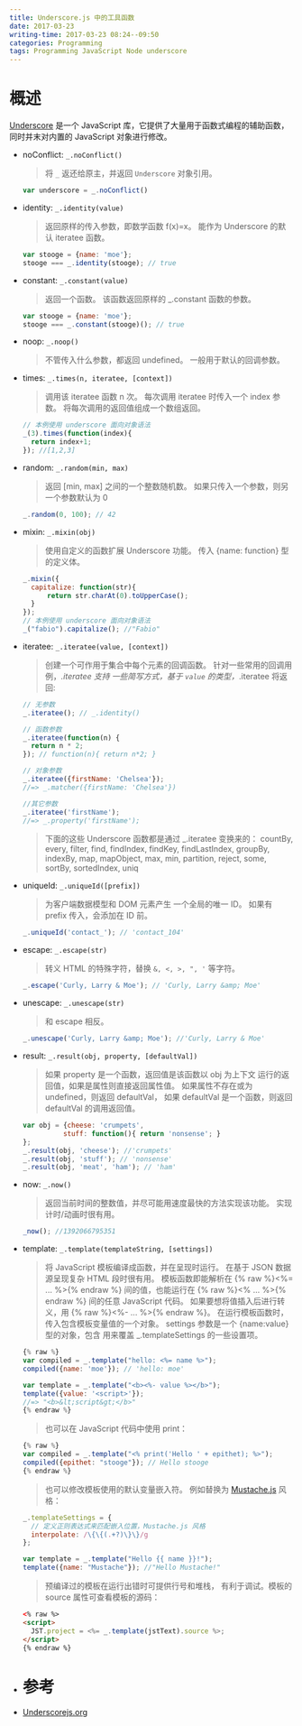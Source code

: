 ```yaml
---
title: Underscore.js 中的工具函数
date: 2017-03-23
writing-time: 2017-03-23 08:24--09:50
categories: Programming
tags: Programming JavaScript Node underscore
---
```


# 概述

[Underscore](http://github.com/jashkenas/underscore/) 是一个 JavaScript 库，它提供了大量用于函数式编程的辅助函数，同时并末对内置的 JavaScript 对象进行修改。


* noConflict: `_.noConflict()`

  > 将 `_` 返还给原主，并返回 `Underscore` 对象引用。

  ```javascript
  var underscore = _.noConflict()
  ```


* identity: `_.identity(value)`

  > 返回原样的传入参数，即数学函数 f(x)=x。
  > 能作为 Underscore 的默认 iteratee 函数。

  ```javascript
  var stooge = {name: 'moe'};
  stooge === _.identity(stooge); // true
  ```

* constant: `_.constant(value)`

  > 返回一个函数。
  > 该函数返回原样的 _.constant 函数的参数。

  ```javascript
  var stooge = {name: 'moe'};
  stooge === _.constant(stooge)(); // true
  ```

* noop: `_.noop()`

  > 不管传入什么参数，都返回 undefined。
  > 一般用于默认的回调参数。


* times: `_.times(n, iteratee, [context])`

  > 调用该 iteratee 函数 n 次。
  > 每次调用 iteratee 时传入一个 index 参数。
  > 将每次调用的返回值组成一个数组返回。

  ```javascript
  // 本例使用 underscore 面向对象语法
  _(3).times(function(index){
    return index+1;
  }); //[1,2,3]
  ```

* random: `_.random(min, max)`

  > 返回 [min, max] 之间的一个整数随机数。
  > 如果只传入一个参数，则另一个参数默认为 0

  ```javascript
  _.random(0, 100); // 42
  ```

* mixin: `_.mixin(obj)`

  > 使用自定义的函数扩展 Underscore 功能。
  > 传入 {name: function} 型的定义体。

  ```javascript
  _.mixin({
    capitalize: function(str){
        return str.charAt(0).toUpperCase();
    }
  });
  // 本例使用 underscore 面向对象语法
  _("fabio").capitalize(); //"Fabio"
  ```

* iteratee: `_.iteratee(value, [context])`

  > 创建一个可作用于集合中每个元素的回调函数。
  > 针对一些常用的回调用例，_.iteratee 支持
  > 一些简写方式，基于 `value` 的类型，_.iteratee
  > 将返回:

  ```javascript
  // 无参数
  _.iteratee(); // _.identity()

  // 函数参数
  _.iteratee(function(n) {
    return n * 2; 
  }); // function(n){ return n*2; }

  // 对象参数
  _.iteratee({firstName: 'Chelsea'});
  //=> _.matcher({firstName: 'Chelsea'})

  //其它参数
  _.iteratee('firstName');
  //=> _.property('firstName');
  ```
  > 下面的这些 Underscore 函数都是通过 _.iteratee 变换来的：
  > countBy, every, filter, find, findIndex, findKey, 
  > findLastIndex, groupBy, indexBy, map, mapObject,
  > max, min, partition, reject, some, sortBy, 
  > sortedIndex, uniq


* uniqueId: `_.uniqueId([prefix])`

  > 为客户端数据模型和 DOM 元素产生
  > 一个全局的唯一 ID。
  > 如果有 prefix 传入，会添加在 ID 前。

  ```javascript
  _.uniqueId('contact_'); // 'contact_104'
  ```

* escape: `_.escape(str)`

  > 转义 HTML 的特殊字符，替换 `&, <, >, ", '` 等字符。

  ```javascript
  _.escape('Curly, Larry & Moe'); // 'Curly, Larry &amp; Moe'
  ```

* unescape: `_.unescape(str)`

  > 和 escape 相反。

  ```javascript
  _.unescape('Curly, Larry &amp; Moe'); //'Curly, Larry & Moe'
  ```

* result: `_.result(obj, property, [defaultVal])`

  > 如果 property 是一个函数，返回值是该函数以 obj 为上下文
  > 运行的返回值，如果是属性则直接返回属性值。
  > 如果属性不存在或为 undefined，则返回 defaultVal，
  > 如果 defaultVal 是一个函数，则返回 defaultVal 的调用返回值。

  ```javascript
  var obj = {cheese: 'crumpets', 
            stuff: function(){ return 'nonsense'; }
  };
  _.result(obj, 'cheese'); //'crumpets'
  _.result(obj, 'stuff'); // 'nonsense'
  _.result(obj, 'meat', 'ham'); // 'ham'
  ```

* now: `_.now()`

  > 返回当前时间的整数值，并尽可能用速度最快的方法实现该功能。
  > 实现计时/动画时很有用。

  ```javascript
  _now(); //1392066795351
  ```

* template: `_.template(templateString, [settings])`

  > 将 JavaScript 模板编译成函数，并在呈现时运行。
  > 在基于 JSON 数据源呈现复杂 HTML 段时很有用。
  > 模板函数即能解析在 {% raw %}<%= ... %>{% endraw %} 间的值，也能运行在
  > {% raw %}<% ... %>{% endraw %} 间的任意 JavaScript 代码。
  > 如果要想将值插入后进行转义，用 {% raw %}<%- ... %>{% endraw %}。
  > 在运行模板函数时，传入包含模板变量值的一个对象。
  > settings 参数是一个 {name:value} 型的对象，包含
  > 用来覆盖 _.templateSettings 的一些设置项。

  ```javascript
  {% raw %}
  var compiled = _.template("hello: <%= name %>");
  compiled({name: 'moe'}); // 'hello: moe'

  var template = _.template("<b><%- value %></b>");
  template({value: '<script>'});
  //=> "<b>&lt;script&gt;</b>"
  {% endraw %}
  ```

  > 也可以在 JavaScript 代码中使用 print：

  ```javascript
  {% raw %}
  var compiled = _.template("<% print('Hello ' + epithet); %>");
  compiled({epithet: "stooge"}); // Hello stooge
  {% endraw %}
  ```

  > 也可以修改模板使用的默认变量嵌入符。
  > 例如替换为 [Mustache.js](https://github.com/janl/mustache.js) 风格：

  ```javascript
  _.templateSettings = {
    // 定义正则表达式来匹配嵌入位置，Mustache.js 风格
    interpolate: /\{\{(.+?)\}\}/g
  };

  var template = _.template("Hello {{ name }}!");
  template({name: "Mustache"}); //"Hello Mustache!"
  ```

  > 预编译过的模板在运行出错时可提供行号和堆栈，
  > 有利于调试。模板的 source 属性可查看模板的源码：

  ```html
  <% raw %>
  <script>
    JST.project = <%= _.template(jstText).source %>;
  </script>
  {% endraw %}
  ```

* # 参考 

+ [Underscorejs.org](http://underscorejs.org/)
